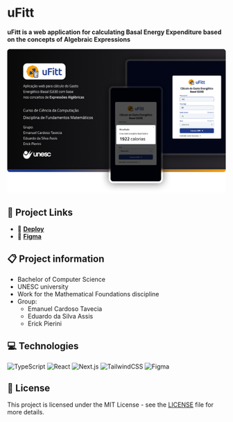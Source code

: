 # uFitt

**uFitt is a web application for calculating Basal Energy Expenditure based on the concepts of Algebraic Expressions**

![uFitt project screenshot](./.github/screenshot.png)

## 🔗 Project Links

- 🚀 [**Deploy**](https://ufitt.vercel.app/)
- 🎨 [**Figma**](https://www.figma.com/community/file/1365748458280225027/ufitt)

## 📋 Project information

- Bachelor of Computer Science
- UNESC university
- Work for the Mathematical Foundations discipline
- Group:
  - Emanuel Cardoso Tavecia
  - Eduardo da Silva Assis
  - Erick Pierini

## 💻 Technologies

![TypeScript](https://img.shields.io/badge/typescript-%23007ACC.svg?style=for-the-badge&logo=typescript&logoColor=white)
![React](https://img.shields.io/badge/react-%2320232a.svg?style=for-the-badge&logo=react&logoColor=%2361DAFB)
![Next.js](https://img.shields.io/badge/Next-black?style=for-the-badge&logo=next.js&logoColor=white)
![TailwindCSS](https://img.shields.io/badge/tailwindcss-%2338B2AC.svg?style=for-the-badge&logo=tailwind-css&logoColor=white)
![Figma](https://img.shields.io/badge/figma-%23F24E1E.svg?style=for-the-badge&logo=figma&logoColor=white)

## 📄 License

This project is licensed under the MIT License - see the [LICENSE](./LICENSE) file for more details.
